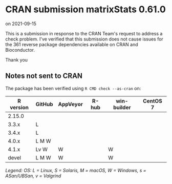 # CRAN submission matrixStats 0.61.0

on 2021-09-15

This is a submission in response to the CRAN Team's request to address a check problem.  I've verified that this submission does not cause issues for the 361 reverse package dependencies available on CRAN and Bioconductor.

Thank you


## Notes not sent to CRAN

The package has been verified using `R CMD check --as-cran` on:

| R version | GitHub  | AppVeyor | R-hub    | win-builder | CentOS 7  |
| --------- | ------- | -------- | -------- | ----------- | --------- |
| 2.15.0    |         |          |          |             |           |
| 3.3.x     | L       |          |          |             |           |
| 3.4.x     | L       |          |          |             |           |
| 4.0.x     | L  M W  |          |          |             |           |
| 4.1.x     | Lv   W  | W        |          | W           |           |
| devel     | L  M W  | W        |          | W           |           |

_Legend: OS: L = Linux, S = Solaris, M = macOS, W = Windows, s = ASan/UBSan, v = Valgrind_
